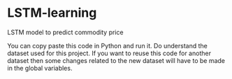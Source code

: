 # LSTM-learning
LSTM model to predict commodity price

You can copy paste this code in Python and run it. Do understand the dataset used for this project. If you want to reuse this code for another dataset then some changes related to the new dataset will have to be made in the global variables.
